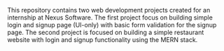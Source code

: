 This repository contains two web development projects created for an internship at Nexus Software.
The first project focus on building simple login and signup page (UI-only) with basic form validation for the signup page.
The second project is focused on building a simple restaurant website with login and signup functionality using the MERN stack.
